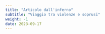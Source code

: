 ```yaml
---
title: "Articolo dall'inferno"
subtitle: "Viaggio tra violenze e soprusi"
weight: -1
date: 2023-09-17
---
```


